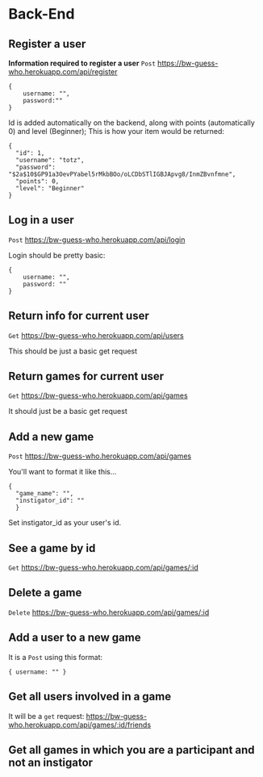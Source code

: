 # Back-End



## Register a user
**Information required to register a user**
```Post``` https://bw-guess-who.herokuapp.com/api/register
```
{
    username: "",
    password:""
}
```
Id is added automatically on the backend, along with points (automatically 0) and level (Beginner);
This is how your item would be returned:

```
{
  "id": 1,
  "username": "totz",
  "password": "$2a$10$GP91a3OevPYabel5rMkbBOo/oLCDbSTlIGBJApvg8/InmZBvnfmne",
  "points": 0,
  "level": "Beginner"
}
```
## Log in a user
```Post``` https://bw-guess-who.herokuapp.com/api/login

Login should be pretty basic: 
```
{
    username: "",
    password: ""
}
```

## Return info for current user
```Get```
https://bw-guess-who.herokuapp.com/api/users

This should be just a basic get request

## Return games for current user

```Get```
https://bw-guess-who.herokuapp.com/api/games

It should just be a basic get request



## Add a new game

```Post```
https://bw-guess-who.herokuapp.com/api/games

You'll want to format it like this...
```
{
  "game_name": "",
  "instigator_id": ""
  }
```
Set instigator_id as your user's id.

## See a game by id
```Get```
https://bw-guess-who.herokuapp.com/api/games/:id

## Delete a game
```Delete```
https://bw-guess-who.herokuapp.com/api/games/:id


## Add a user to a new game
It is a ```Post``` using this format:

`
{
  username: ""
}
`


## Get all users involved in a game
It will be a ```get``` request:
https://bw-guess-who.herokuapp.com/api/games/:id/friends



## Get all games in which you are a participant and not an instigator


